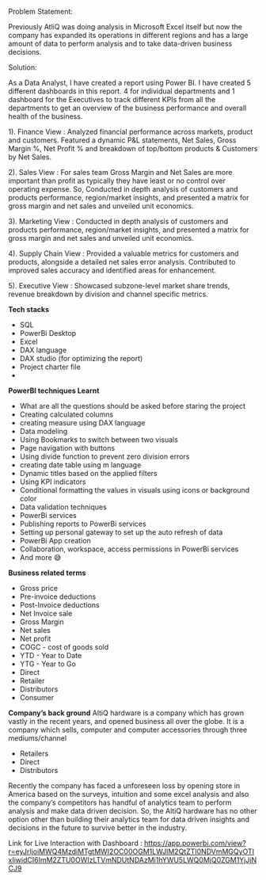 Problem Statement:

Previously AtliQ was doing analysis in Microsoft Excel itself but now the company has expanded its operations in different regions and has a large amount of data to perform analysis and to take data-driven business decisions.

Solution:

As a Data Analyst, I have created a report using Power BI. I have created 5 different dashboards in this report. 4 for individual departments and 1 dashboard for the Executives to track different KPIs from all the departments to get an overview of the business performance and overall health of the business.

1). Finance View : Analyzed financial performance across markets, product and customers. Featured a dynamic P&L statements, Net Sales, Gross Margin %, Net Profit % and breakdown of top/bottom products & Customers by Net Sales.

2). Sales View : For sales team Gross Margin and Net Sales are more important than profit as typically they have least or no control over operating expense.
So, Conducted in depth analysis of customers and products performance, region/market insights, and presented a matrix for gross margin and net sales and unveiled unit economics.

3). Marketing View : Conducted in depth analysis of customers and products performance, region/market insights, and presented a matrix for gross margin and net sales and unveiled unit economics.

4). Supply Chain View : Provided a valuable metrics for customers and products, alongside a detailed net sales error analysis. Contributed to improved sales accuracy and identified areas for enhancement.

5). Executive View : Showcased subzone-level market share trends, revenue breakdown by division and channel specific metrics.


**Tech stacks**
* SQL
* PowerBi Desktop
* Excel
* DAX language
* DAX studio (for optimizing the report)
* Project charter file
* 
**PowerBI techniques Learnt**
* What are all the questions should be asked before staring the project
* Creating calculated columns
* creating measure using DAX language
* Data modeling
* Using Bookmarks to switch between two visuals
* Page navigation with buttons
* Using divide function to prevent zero division errors
* creating date table using m language
* Dynamic titles based on the applied filters
* Using KPI indicators
* Conditional formatting the values in visuals using icons or background color
* Data validation techniques
* PowerBi services
* Publishing reports to PowerBi services
* Setting up personal gateway to set up the auto refresh of data
* PowerBi App creation
* Collaboration, workspace, access permissions in PowerBi services
* And more 😅

**Business related terms**
* Gross price
* Pre-invoice deductions
* Post-Invoice deductions
* Net Invoice sale
* Gross Margin
* Net sales
* Net profit
* COGC - cost of goods sold
* YTD - Year to Date
* YTG - Year to Go
* Direct
* Retailer
* Distributors
* Consumer

**Company’s back ground**
AltiQ hardware is a company which has grown vastly in the recent years, and opened business all over the globe. It is a company which sells, computer and computer accessories through three mediums/channel

* Retailers
* Direct
* Distributors

Recently the company has faced a unforeseen loss by opening store in America based on the surveys, intuition and some excel analysis and also the company’s competitors has handful of analytics team to perform analysis and make data driven decision. So, the AltiQ hardware has no other option other than building their analytics team for data driven insights and decisions in the future to survive better in the industry.

Link for Live Interaction with Dashboard : https://app.powerbi.com/view?r=eyJrIjoiMWQ4MzdiMTgtMWI2OC00OGM1LWJlM2QtZTI0NDVmMGQyOTIxIiwidCI6ImM2ZTU0OWIzLTVmNDUtNDAzMi1hYWU5LWQ0MjQ0ZGM1YjJjNCJ9
